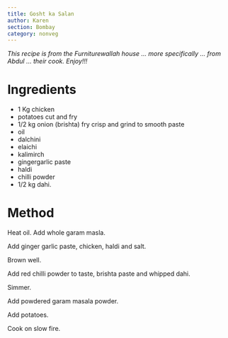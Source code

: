 ```yaml
---
title: Gosht ka Salan
author: Karen
section: Bombay
category: nonveg
---
```

_This recipe is from the Furniturewallah house … more specifically … from Abdul … their cook. Enjoy!!!_

# Ingredients

* 1 Kg chicken
* potatoes cut and fry
* 1/2 kg onion  (brishta) fry crisp and grind to smooth paste
* oil
* dalchini
* elaichi
* kalimirch
* gingergarlic paste
* haldi
* chilli powder
* 1/2 kg dahi.


# Method

Heat oil. Add whole garam masla.

Add ginger garlic paste, chicken, haldi and salt.

Brown well.

Add red chilli powder to taste, brishta paste and whipped dahi.

Simmer.

Add powdered garam masala powder.

Add potatoes.

Cook on slow fire.
